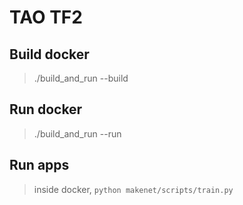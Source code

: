 # TAO TF2

## Build docker
> ./build_and_run --build

## Run docker
> ./build_and_run --run

## Run apps
> inside docker, `python makenet/scripts/train.py`

